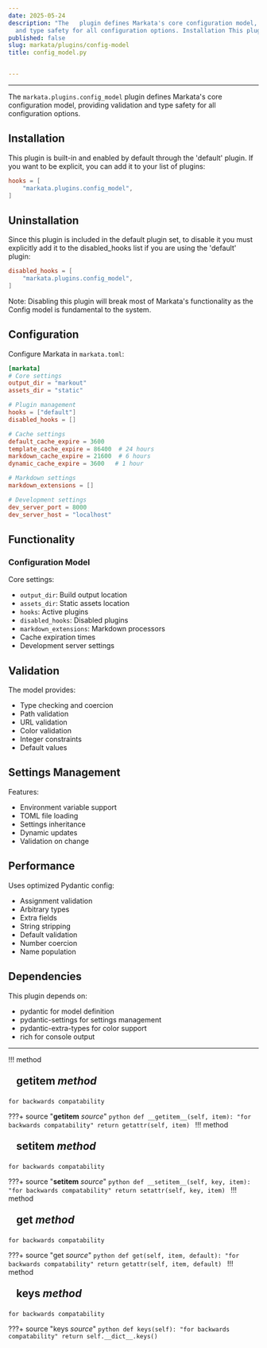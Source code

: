 ```yaml
---
date: 2025-05-24
description: "The   plugin defines Markata's core configuration model, providing validation
  and type safety for all configuration options. Installation This plugin is\u2026"
published: false
slug: markata/plugins/config-model
title: config_model.py


---
```


---

The `markata.plugins.config_model` plugin defines Markata's core configuration model,
providing validation and type safety for all configuration options.

## Installation

This plugin is built-in and enabled by default through the 'default' plugin.
If you want to be explicit, you can add it to your list of plugins:

```toml
hooks = [
    "markata.plugins.config_model",
]
```

## Uninstallation

Since this plugin is included in the default plugin set, to disable it you must explicitly
add it to the disabled_hooks list if you are using the 'default' plugin:

```toml
disabled_hooks = [
    "markata.plugins.config_model",
]
```

Note: Disabling this plugin will break most of Markata's functionality as the Config
model is fundamental to the system.

## Configuration

Configure Markata in `markata.toml`:

```toml
[markata]
# Core settings
output_dir = "markout"
assets_dir = "static"

# Plugin management
hooks = ["default"]
disabled_hooks = []

# Cache settings
default_cache_expire = 3600
template_cache_expire = 86400  # 24 hours
markdown_cache_expire = 21600  # 6 hours
dynamic_cache_expire = 3600   # 1 hour

# Markdown settings
markdown_extensions = []

# Development settings
dev_server_port = 8000
dev_server_host = "localhost"
```

## Functionality

### Configuration Model

Core settings:
- `output_dir`: Build output location
- `assets_dir`: Static assets location
- `hooks`: Active plugins
- `disabled_hooks`: Disabled plugins
- `markdown_extensions`: Markdown processors
- Cache expiration times
- Development server settings

## Validation

The model provides:
- Type checking and coercion
- Path validation
- URL validation
- Color validation
- Integer constraints
- Default values

## Settings Management

Features:
- Environment variable support
- TOML file loading
- Settings inheritance
- Dynamic updates
- Validation on change

## Performance

Uses optimized Pydantic config:
- Assignment validation
- Arbitrary types
- Extra fields
- String stripping
- Default validation
- Number coercion
- Name population

## Dependencies

This plugin depends on:
- pydantic for model definition
- pydantic-settings for settings management
- pydantic-extra-types for color support
- rich for console output

---

!!! method
    <h2 id="__getitem__" class="admonition-title" style="margin: 0; padding: .5rem 1rem;">__getitem__ <em class="small">method</em></h2>

    for backwards compatability

???+ source "__getitem__ <em class='small'>source</em>"
    ```python
    def __getitem__(self, item):
            "for backwards compatability"
            return getattr(self, item)
    ```
!!! method
    <h2 id="__setitem__" class="admonition-title" style="margin: 0; padding: .5rem 1rem;">__setitem__ <em class="small">method</em></h2>

    for backwards compatability

???+ source "__setitem__ <em class='small'>source</em>"
    ```python
    def __setitem__(self, key, item):
            "for backwards compatability"
            return setattr(self, key, item)
    ```
!!! method
    <h2 id="get" class="admonition-title" style="margin: 0; padding: .5rem 1rem;">get <em class="small">method</em></h2>

    for backwards compatability

???+ source "get <em class='small'>source</em>"
    ```python
    def get(self, item, default):
            "for backwards compatability"
            return getattr(self, item, default)
    ```
!!! method
    <h2 id="keys" class="admonition-title" style="margin: 0; padding: .5rem 1rem;">keys <em class="small">method</em></h2>

    for backwards compatability

???+ source "keys <em class='small'>source</em>"
    ```python
    def keys(self):
            "for backwards compatability"
            return self.__dict__.keys()
    ```